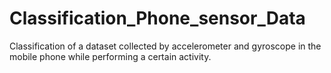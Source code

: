 # Classification_Phone_sensor_Data
Classification of a dataset collected by accelerometer and gyroscope in the mobile phone while performing a certain activity.
